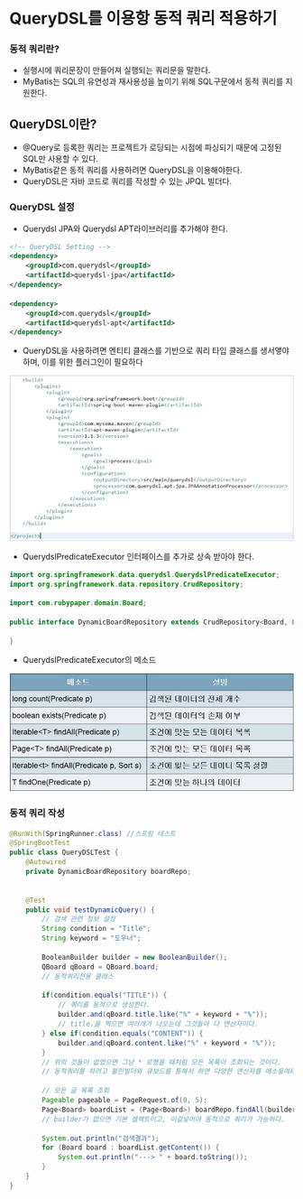 # QueryDSL를 이용항 동적 쿼리 적용하기
### 동적 쿼리란?
* 실행시에 쿼리문장이 만들어져 실행되는 쿼리문을 말한다.
* MyBatis는 SQL의 유연성과 재사용성을 높이기 위해 SQL구문에서 동적 쿼리를 지원한다.

## QueryDSL이란?
* @Query로 등록한 쿼리는 프로젝트가 로딩되는 시점에 파싱되기 때문에 고정된 SQL만 사용할 수 있다.
* MyBatis같은 동적 쿼리를 사용하려면 QueryDSL을 이용해야한다.
* QueryDSL은 자바 코드로 쿼리를 작성할 수 있는 JPQL 빌더다.

### QueryDSL 설정
* Querydsl JPA와 Querydsl APT라이브러리를 추가해야 한다.

```xml
<!-- QueryDSL Setting -->
<dependency>
	<groupId>com.querydsl</groupId>
	<artifactId>querydsl-jpa</artifactId>
</dependency>

<dependency>
	<groupId>com.querydsl</groupId>
	<artifactId>querydsl-apt</artifactId>
</dependency>
```

* QueryDSL을 사용하려면 엔티티 클래스를 기반으로 쿼리 타입 클래스를 생서앻야 하며,
이를 위한 플러그인이 필요하다

![QueryDSL](/Java/documents/images/QueryDSL플러그인.jpg)

* QuerydslPredicateExecutor 인터페이스를 추가로 상속 받아야 한다.
```java
import org.springframework.data.querydsl.QuerydslPredicateExecutor;
import org.springframework.data.repository.CrudRepository;

import com.rubypaper.domain.Board;

public interface DynamicBoardRepository extends CrudRepository<Board, Long>, QuerydslPredicateExecutor<Board>{

}
```

* QuerydslPredicateExecutor의 메소드

![QuerydslPredicateExecutor](/Java/documents/images/QuerydslPredicateExecutor메소드.jpg)

### 동적 쿼리 작성
```java
@RunWith(SpringRunner.class) //스프링 테스트
@SpringBootTest
public class QueryDSLTest {
	@Autowired 
	private DynamicBoardRepository boardRepo;
	

	@Test
	public void testDynamicQuery() {
		// 검색 관련 정보 설정
		String condition = "Title";
		String keyword = "도우너";
		
		BooleanBuilder builder = new BooleanBuilder();
		QBoard qBoard = QBoard.board;
		// 동적쿼리전용 클래스
		
		if(condition.equals("TITLE")) {
			// 쿼리를 동적으로 생성한다.
			builder.and(qBoard.title.like("%" + keyword + "%"));
			// title.을 찍으면 여러개가 나오는데 그것들아 다 연산자이다.
		} else if(condition.equals("CONTENT")) {
			builder.and(qBoard.content.like("%" + keyword + "%"));
		}
		// 위의 것들이 없었으면 그냥 * 로했을 때처럼 모든 목록이 조회되는 것이다.
		// 동적쿼리를 하려고 불린빌더와 큐보드를 통해서 하면 다양한 연산자를 메소듷여태로 지원한다. 
		
		// 모든 글 목록 조회
		Pageable pageable = PageRequest.of(0, 5);
		Page<Board> boardList = (Page<Board>) boardRepo.findAll(builder, pageable);
		// builder가 없으면 기본 셀렉트이고, 이걸넣어야 동적으로 쿼리가 가능하다.
		
		System.out.println("검색결과");
		for (Board board : boardList.getContent()) {
			System.out.println("---> " + board.toString());
		}	
	}
}

```
